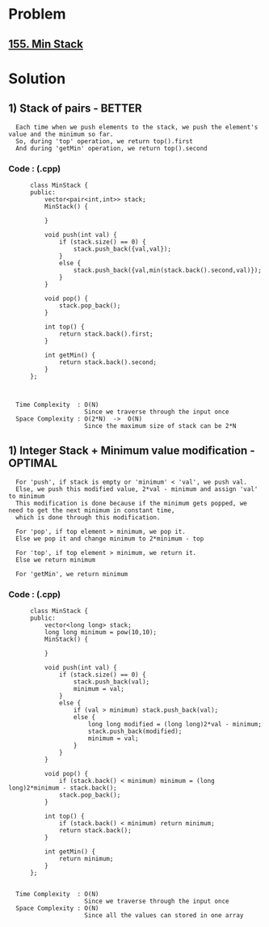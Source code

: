 # Problem

## [155. Min Stack](https://leetcode.com/problems/min-stack/)


# Solution 

## 1) Stack of pairs - BETTER

      Each time when we push elements to the stack, we push the element's value and the minimum so far.
      So, during 'top' operation, we return top().first
      And during 'getMin' operation, we return top().second 
      
      
   ### Code : (.cpp)
    
          class MinStack {
          public:
              vector<pair<int,int>> stack;
              MinStack() {

              }

              void push(int val) {
                  if (stack.size() == 0) {
                      stack.push_back({val,val});
                  }
                  else {
                      stack.push_back({val,min(stack.back().second,val)});
                  }
              }

              void pop() {
                  stack.pop_back();
              }

              int top() {
                  return stack.back().first;
              }

              int getMin() {
                  return stack.back().second;
              }
          };


 
      Time Complexity  : O(N) 
                         Since we traverse through the input once
      Space Complexity : O(2*N)  ->  O(N)
                         Since the maximum size of stack can be 2*N



## 1) Integer Stack + Minimum value modification - OPTIMAL

      For 'push', if stack is empty or 'minimum' < 'val', we push val.
      Else, we push this modified value, 2*val - minimum and assign 'val' to minimum
      This modification is done because if the minimum gets popped, we need to get the next minimum in constant time,
      which is done through this modification.
      
      For 'pop', if top element > minimum, we pop it.
      Else we pop it and change minimum to 2*minimum - top
      
      For 'top', if top element > minimum, we return it.
      Else we return minimum
    
      For 'getMin', we return minimum
      
      
   ### Code : (.cpp)
    
          class MinStack {
          public:
              vector<long long> stack;
              long long minimum = pow(10,10);
              MinStack() {

              }

              void push(int val) {
                  if (stack.size() == 0) {
                      stack.push_back(val);
                      minimum = val;
                  }
                  else {
                      if (val > minimum) stack.push_back(val);
                      else {
                          long long modified = (long long)2*val - minimum;
                          stack.push_back(modified);
                          minimum = val;
                      }
                  }
              }

              void pop() {
                  if (stack.back() < minimum) minimum = (long long)2*minimum - stack.back();
                  stack.pop_back();
              }

              int top() {
                  if (stack.back() < minimum) return minimum;
                  return stack.back();
              }

              int getMin() {
                  return minimum;
              }
          };
          
 
      Time Complexity  : O(N) 
                         Since we traverse through the input once
      Space Complexity : O(N)
                         Since all the values can stored in one array
